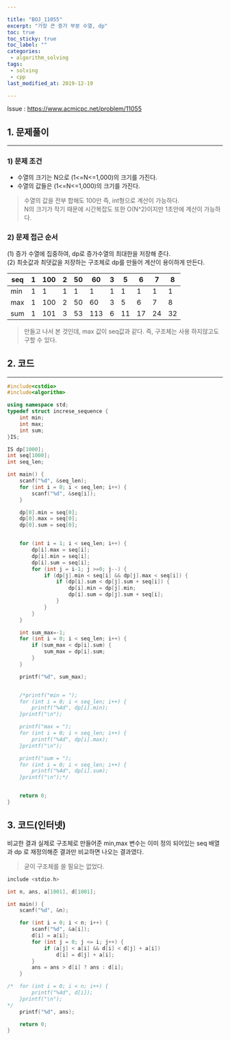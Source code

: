 ```yaml
---

title: "BOJ_11055"  
excerpt: "가장 큰 증가 부분 수열, dp"  
toc: true  
toc_sticky: true  
toc_label: ""  
categories:  
 - algorithm_solving  
tags:  
 - solving  
 - cpp  
last_modified_at: 2019-12-19

---
```


Issue : <https://www.acmicpc.net/problem/11055>

## 1. 문제풀이  

- - -

### 1) 문제 조건

- 수열의 크기는 N으로 (1<=N<=1,000)의 크기를 가진다.  
- 수열의 값들은 (1<=N<=1,000)의 크기를 가진다.  

> 수열의 값을 전부 합해도 100만 즉, int형으로 계산이 가능하다.  
> N의 크기가 작기 때문에 시간복잡도 또한 O(N^2)이지만 1초안에 계산이 가능하다.  

### 2) 문제 접근 순서

(1) 증가 수열에 집중하여, dp로 증가수열의 최대한을 저장해 준다.  
(2) 최솟값과 최댓값을 저장하는 구조체로 dp를 만들어 계산이 용이하게 만든다.  

|seq|1|100|2|50|60|3|5|6|7|8|
|---|---|---|---|---|---|---|---|---|---|---|
|min|1|1|1|1|1|1|1|1|1|1|
|max|1|100|2|50|60|3|5|6|7|8|
|sum|1|101|3|53|113|6|11|17|24|32|

> 만들고 나서 본 것인데, max 값이 seq값과 같다. 즉, 구조체는 사용 하지않고도 구할 수 있다.

## 2. 코드

- - -

```cpp
#include<cstdio>
#include<algorithm>

using namespace std;
typedef struct increse_sequence {
	int min;
	int max;
	int sum;
}IS;

IS dp[1000];
int seq[1000];
int seq_len;

int main() {
	scanf("%d", &seq_len);
	for (int i = 0; i < seq_len; i++) {
		scanf("%d", &seq[i]);
	}

	dp[0].min = seq[0];
	dp[0].max = seq[0];
	dp[0].sum = seq[0];


	for (int i = 1; i < seq_len; i++) {
		dp[i].max = seq[i];
		dp[i].min = seq[i];
		dp[i].sum = seq[i];
		for (int j = i-1; j >=0; j--) {
			if (dp[j].min < seq[i] && dp[j].max < seq[i]) {
				if (dp[i].sum < dp[j].sum + seq[i]) {
					dp[i].min = dp[j].min;
					dp[i].sum = dp[j].sum + seq[i];
				}
			}
		}
	}

	int sum_max=-1;
	for (int i = 0; i < seq_len; i++) {
		if (sum_max < dp[i].sum) {
			sum_max = dp[i].sum;
		}
	}

	printf("%d", sum_max);


	/*printf("min = ");
	for (int i = 0; i < seq_len; i++) {
		printf("%4d", dp[i].min);
	}printf("\n");

	printf("max = ");
	for (int i = 0; i < seq_len; i++) {
		printf("%4d", dp[i].max);
	}printf("\n");

	printf("sum = ");
	for (int i = 0; i < seq_len; i++) {
		printf("%4d", dp[i].sum);
	}printf("\n");*/


	return 0;
}
```

## 3. 코드(인터넷)  

비교한 결과 실제로 구조체로 만들어준 min,max 변수는 이미 정의 되어있는 seq 배열과 dp 로 재정의해준 결과만 비교하면 나오는 결과였다.  

> 굳이 구조체를 쓸 필요는 없었다.  

```cpp
include <stdio.h>

int n, ans, a[1001], d[1001];

int main() {
	scanf("%d", &n);

	for (int i = 0; i < n; i++) {
		scanf("%d", &a[i]);
		d[i] = a[i];
		for (int j = 0; j <= i; j++) {
			if (a[j] < a[i] && d[i] < d[j] + a[i])
				d[i] = d[j] + a[i];
		}
		ans = ans > d[i] ? ans : d[i];
	}

/*	for (int i = 0; i < n; i++) {
		printf("%4d", d[i]);
	}printf("\n");
*/
	printf("%d", ans);

	return 0;
}
```
